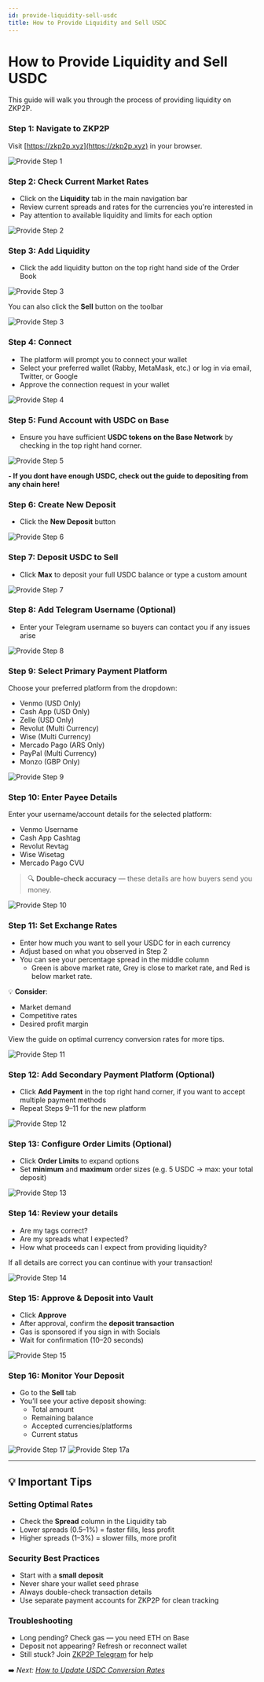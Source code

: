 ```yaml
---
id: provide-liquidity-sell-usdc
title: How to Provide Liquidity and Sell USDC
---
```


# How to Provide Liquidity and Sell USDC

This guide will walk you through the process of providing liquidity on ZKP2P.

### Step 1: Navigate to ZKP2P

Visit [https://zkp2p.xyz](https://zkp2p.xyz) in your browser.

![Provide Step 1](/img/provide-liquidity/ProvideStep1.avif)


### Step 2: Check Current Market Rates

- Click on the **Liquidity** tab in the main navigation bar  
- Review current spreads and rates for the currencies you're interested in  
- Pay attention to available liquidity and limits for each option  

![Provide Step 2](/img/provide-liquidity/ProvideStep2.png)


### Step 3: Add Liquidity

- Click the add liquidity button on the top right hand side of the Order Book

![Provide Step 3](/img/provide-liquidity/ProvideStep3.png)


You can also click the **Sell** button on the toolbar 

![Provide Step 3](/img/provide-liquidity/ProvideStep3a.png)


### Step 4: Connect

- The platform will prompt you to connect your wallet  
- Select your preferred wallet (Rabby, MetaMask, etc.) or log in via email, Twitter, or Google  
- Approve the connection request in your wallet 

![Provide Step 4](/img/provide-liquidity/ProvideStep4.avif)


### Step 5: Fund Account with USDC on Base

- Ensure you have sufficient **USDC tokens on the Base Network** by checking in the top right hand corner. 

![Provide Step 5](/img/provide-liquidity/ProvideStep5.png)

**- If you dont have enough USDC, check out the guide to depositing from any chain here!**

### Step 6: Create New Deposit

- Click the **New Deposit** button

![Provide Step 6](/img/provide-liquidity/ProvideStep6.avif)


### Step 7: Deposit USDC to Sell

- Click **Max** to deposit your full USDC balance or type a custom amount  

![Provide Step 7](/img/provide-liquidity/ProvideStep7.avif)


### Step 8: Add Telegram Username (Optional)

- Enter your Telegram username so buyers can contact you if any issues arise  

![Provide Step 8](/img/provide-liquidity/ProvideStep8.avif)

### Step 9: Select Primary Payment Platform

Choose your preferred platform from the dropdown:

- Venmo (USD Only)  
- Cash App (USD Only)  
- Zelle (USD Only)
- Revolut (Multi Currency)  
- Wise (Multi Currency)  
- Mercado Pago (ARS Only)
- PayPal (Multi Currency)
- Monzo (GBP Only)

![Provide Step 9](/img/provide-liquidity/ProvideStep9.avif)


### Step 10: Enter Payee Details

Enter your username/account details for the selected platform:

- Venmo Username  
- Cash App Cashtag  
- Revolut Revtag  
- Wise Wisetag  
- Mercado Pago CVU  

> 🔍 **Double-check accuracy** — these details are how buyers send you money.

![Provide Step 10](/img/provide-liquidity/ProvideStep10.png)


### Step 11: Set Exchange Rates

- Enter how much you want to sell your USDC for in each currency  
- Adjust based on what you observed in Step 2
- You can see your percentage spread in the middle column
    - Green is above market rate, Grey is close to market rate, and Red is below market rate. 

💡 **Consider**:
- Market demand  
- Competitive rates  
- Desired profit margin

View the guide on optimal currency conversion rates for more tips.

![Provide Step 11](/img/provide-liquidity/ProvideStep11.png)


### Step 12: Add Secondary Payment Platform (Optional)

- Click **Add Payment** in the top right hand corner, if you want to accept multiple payment methods  
- Repeat Steps 9–11 for the new platform  

![Provide Step 12](/img/provide-liquidity/ProvideStep12.png)


### Step 13: Configure Order Limits (Optional)

- Click **Order Limits** to expand options  
- Set **minimum** and **maximum** order sizes (e.g. 5 USDC → max: your total deposit) 

![Provide Step 13](/img/provide-liquidity/ProvideStep13.png)

### Step 14: Review your details

- Are my tags correct?
- Are my spreads what I expected?
- How what proceeds can I expect from providing liquidity? 

If all details are correct you can continue with your transaction! 

![Provide Step 14](/img/provide-liquidity/ProvideStep14.png)


### Step 15: Approve & Deposit into Vault

- Click **Approve**  
- After approval, confirm the **deposit transaction**
- Gas is sponsored if you sign in with Socials
- Wait for confirmation (10–20 seconds)  


![Provide Step 15](/img/provide-liquidity/ProvideStep15.png)


### Step 16: Monitor Your Deposit

- Go to the **Sell** tab  
- You’ll see your active deposit showing:
  - Total amount
  - Remaining balance
  - Accepted currencies/platforms
  - Current status  

![Provide Step 17](/img/provide-liquidity/ProvideStep17.avif)
![Provide Step 17a](/img/provide-liquidity/ProvideStep17a.avif)


---

## 💡 Important Tips

### Setting Optimal Rates

- Check the **Spread** column in the Liquidity tab  
- Lower spreads (0.5–1%) = faster fills, less profit  
- Higher spreads (1–3%) = slower fills, more profit  

### Security Best Practices

- Start with a **small deposit**  
- Never share your wallet seed phrase  
- Always double-check transaction details  
- Use separate payment accounts for ZKP2P for clean tracking  

### Troubleshooting

- Long pending? Check gas — you need ETH on Base  
- Deposit not appearing? Refresh or reconnect wallet  
- Still stuck? Join [ZKP2P Telegram](https://t.me/zk_p2p) for help  

➡️ _Next: [How to Update USDC Conversion Rates](update-usdc-rates.md)_
